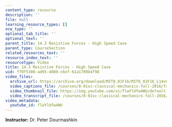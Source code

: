 ```yaml
---
content_type: resource
description: ''
file: null
learning_resource_types: []
ocw_type: ''
optional_tab_title: ''
optional_text: ''
parent_title: 14.3 Resistive Forces - High Speed Case
parent_type: CourseSection
related_resources_text: ''
resource_index_text: ''
resourcetype: Video
title: 14.3 Resistive Forces - High Speed Case
uid: ff0f5300-ad95-4089-c6ef-61a1709b4f98
video_files:
  archive_url: https://archive.org/download/MIT8.01F16/MIT8_01F16_L14v03_360p.mp4
  video_captions_file: /courses/8-01sc-classical-mechanics-fall-2016/faca5dd509ba58509ddfca073e3409ca_flwYlUfw4WU.vtt
  video_thumbnail_file: https://img.youtube.com/vi/flwYlUfw4WU/default.jpg
  video_transcript_file: /courses/8-01sc-classical-mechanics-fall-2016/59d1a40fe045f1c14f9e020360ee0fe7_flwYlUfw4WU.pdf
video_metadata:
  youtube_id: flwYlUfw4WU
---
```


**Instructor:** Dr. Peter Dourmashkin